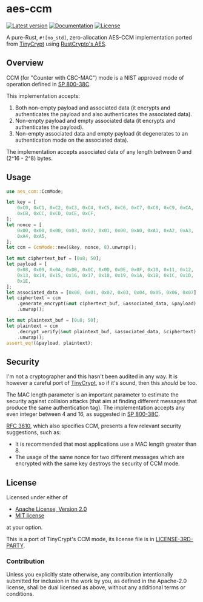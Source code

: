 # aes-ccm
[![Latest version](https://img.shields.io/crates/v/aes-ccm)](https://crates.io/crates/aes-ccm)
[![Documentation](https://docs.rs/aes-ccm/badge.svg)](https://docs.rs/aes-ccm)
[![License](https://img.shields.io/crates/l/aes-ccm)](https://github.com/martindisch/aes-ccm#license)

<!-- cargo-sync-readme start -->

A pure-Rust, `#![no_std]`, zero-allocation AES-CCM implementation ported
from [TinyCrypt] using [RustCrypto's AES].

## Overview
CCM (for "Counter with CBC-MAC") mode is a NIST approved mode of operation
defined in [SP 800-38C].

This implementation accepts:
1. Both non-empty payload and associated data (it encrypts and
   authenticates the payload and also authenticates the associated data).
2. Non-empty payload and empty associated data (it encrypts and
   authenticates the payload).
3. Non-empty associated data and empty payload (it degenerates to an
   authentication mode on the associated data).

The implementation accepts associated data of any length between 0 and
(2^16 - 2^8) bytes.

## Usage
```rust
use aes_ccm::CcmMode;

let key = [
    0xC0, 0xC1, 0xC2, 0xC3, 0xC4, 0xC5, 0xC6, 0xC7, 0xC8, 0xC9, 0xCA,
    0xCB, 0xCC, 0xCD, 0xCE, 0xCF,
];
let nonce = [
    0x00, 0x00, 0x00, 0x03, 0x02, 0x01, 0x00, 0xA0, 0xA1, 0xA2, 0xA3,
    0xA4, 0xA5,
];
let ccm = CcmMode::new(&key, nonce, 8).unwrap();

let mut ciphertext_buf = [0u8; 50];
let payload = [
    0x08, 0x09, 0x0A, 0x0B, 0x0C, 0x0D, 0x0E, 0x0F, 0x10, 0x11, 0x12,
    0x13, 0x14, 0x15, 0x16, 0x17, 0x18, 0x19, 0x1A, 0x1B, 0x1C, 0x1D,
    0x1E,
];
let associated_data = [0x00, 0x01, 0x02, 0x03, 0x04, 0x05, 0x06, 0x07];
let ciphertext = ccm
    .generate_encrypt(&mut ciphertext_buf, &associated_data, &payload)
    .unwrap();

let mut plaintext_buf = [0u8; 50];
let plaintext = ccm
    .decrypt_verify(&mut plaintext_buf, &associated_data, &ciphertext)
    .unwrap();
assert_eq!(&payload, plaintext);
```

## Security
I'm not a cryptographer and this hasn't been audited in any way.
It is however a careful port of [TinyCrypt], so if it's sound, then this
*should* be too.

The MAC length parameter is an important parameter to estimate the security
against collision attacks (that aim at finding different messages that
produce the same authentication tag).
The implementation accepts any even integer between 4 and 16, as suggested
in [SP 800-38C].

[RFC 3610], which also specifies CCM, presents a few relevant security
suggestions, such as:
* It is recommended that most applications use a MAC length greater than 8.
* The usage of the same nonce for two different messages which are
  encrypted with the same key destroys the security of CCM mode.

[TinyCrypt]: https://github.com/intel/tinycrypt
[RustCrypto's AES]: https://github.com/RustCrypto/block-ciphers
[SP 800-38C]: https://csrc.nist.gov/publications/detail/sp/800-38c/final
[RFC 3610]: https://tools.ietf.org/html/rfc3610

<!-- cargo-sync-readme end -->

## License
Licensed under either of

 * [Apache License, Version 2.0](LICENSE-APACHE)
 * [MIT license](LICENSE-MIT)

at your option.

This is a port of TinyCrypt's CCM mode, its license file is in
[LICENSE-3RD-PARTY](LICENSE-3RD-PARTY).

### Contribution

Unless you explicitly state otherwise, any contribution intentionally submitted
for inclusion in the work by you, as defined in the Apache-2.0 license, shall
be dual licensed as above, without any additional terms or conditions.
